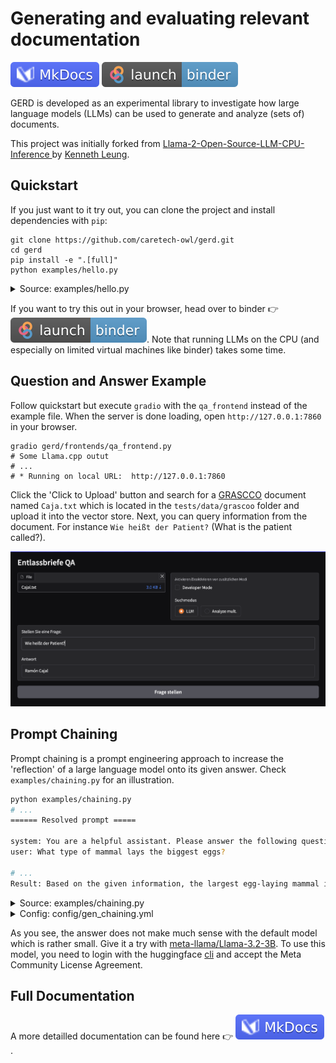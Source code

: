 # Generating and evaluating relevant documentation

[![Documentation](media/mkdocs_logo.svg)](https://caretech-owl.github.io/gerd)
[![Binder](media/binder_badge.svg)](https://mybinder.org/v2/gh/caretech-owl/gerd/HEAD?labpath=%2Fnotebooks%2Fhello_gerd.ipynb)

GERD is developed as an experimental library to investigate how large language models (LLMs) can be used to generate and analyze (sets of) documents.

This project was initially forked from [Llama-2-Open-Source-LLM-CPU-Inference
](https://github.com/kennethleungty/Llama-2-Open-Source-LLM-CPU-Inference) by [Kenneth Leung](https://github.com/kennethleungty).

## Quickstart

If you just want to it try out, you can clone the project and install dependencies with `pip`:

```shell
git clone https://github.com/caretech-owl/gerd.git
cd gerd
pip install -e ".[full]"
python examples/hello.py
```

<details>
<summary>Source: examples/hello.py</summary>
```python
--8<-- "examples/hello.py"
```
</details>

If you want to try this out in your browser, head over to binder 👉 [![Binder](media/binder_badge.svg)](https://mybinder.org/v2/gh/caretech-owl/gerd/HEAD?labpath=%2Fnotebooks%2Fhello_gerd.ipynb). 
Note that running LLMs on the CPU (and especially on limited virtual machines like binder) takes some time.

## Question and Answer Example

Follow quickstart but execute `gradio` with the `qa_frontend` instead of the example file.
When the server is done loading, open `http://127.0.0.1:7860` in your browser.

```shell
gradio gerd/frontends/qa_frontend.py
# Some Llama.cpp outut
# ...
# * Running on local URL:  http://127.0.0.1:7860
```

Click the 'Click to Upload' button and search for a [GRASCCO](https://pubmed.ncbi.nlm.nih.gov/36073490/) document named `Caja.txt` which is located in the `tests/data/grascoo` folder and upload it into the vector store. Next, you can query information from the document. For instance `Wie heißt der Patient?` (What is the patient called?).

![](media/qa.png)

## Prompt Chaining

Prompt chaining is a prompt engineering approach to increase the 'reflection' of a large language model onto its given answer.
Check `examples/chaining.py` for an illustration.

``` sh
python examples/chaining.py
# ...
====== Resolved prompt =====

system: You are a helpful assistant. Please answer the following question in a truthful and brief manner.
user: What type of mammal lays the biggest eggs?

# ...
Result: Based on the given information, the largest egg-laying mammal is the blue whale, which can lay up to 100 million eggs per year. However, the other assertions provided do not align with this information.
```

<details>
<summary>Source: examples/chaining.py</summary>
```python
--8<-- "examples/chaining.py"
```
</details>
<details>
<summary>Config: config/gen_chaining.yml</summary>
```yaml
--8<-- "config/gen_chaining.yml"
```
</details>


As you see, the answer does not make much sense with the default model which is rather small.
Give it a try with [meta-llama/Llama-3.2-3B](https://huggingface.co/meta-llama/Llama-3.2-3B).
To use this model, you need to login with the huggingface [cli](https://huggingface.co/docs/huggingface_hub/en/guides/cli) and accept the Meta Community License Agreement.

## Full Documentation
A more detailled documentation can be found here 👉 [![Documentation](media/mkdocs_logo.svg)](https://caretech-owl.github.io/gerd).
